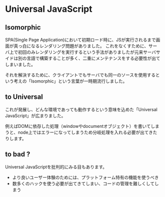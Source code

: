 # Universal JavaScript

## Isomorphic

SPA(Single Page Application)において初期ロード時に、JSが実行されるまで画面が真っ白になるレンダリング問題がありました。
これをなくすために、サーバ上で初回のみレンダリングを実行するという手法がありましたが元来サーバサイドは別の言語で構築することが多く、二重にメンテナンスをする必要性が出てしまいました。

それを解決するために、クライアントでもサーバでも同一のソースを使用するという考えの「Isomorphic」という言葉が一時期流行しました。

## to Universal

これが発展し、どんな環境であっても動作するという意味を込めた「Universal JavaScript」が広まりました。

例えばDOMに依存した処理（windowやdocumentオブジェクト）を書いてしまうと、node上ではエラーになってしまうため分岐処理を入れる必要が出てきたりします。

## to bad ?

Universal JavaScriptを批判的にみる目もあります。

- より良いユーザー体験のためには、プラットフォーム特有の機能を使うべき
- 数多くのハックを使う必要が出てきてしまい、コードの管理を難しくしてしまう

